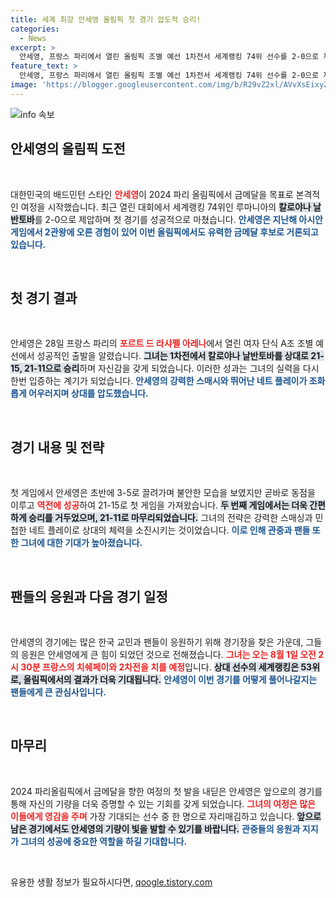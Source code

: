 ```yaml
---
title: 세계 최강 안세영 올림픽 첫 경기 압도적 승리!
categories:
  - News
excerpt: >
  안세영, 프랑스 파리에서 열린 올림픽 조별 예선 1차전서 세계랭킹 74위 선수를 2-0으로 제압! 8월 1일 치쉐페이와의 2차전 기대감 증폭!
feature_text: >
  안세영, 프랑스 파리에서 열린 올림픽 조별 예선 1차전서 세계랭킹 74위 선수를 2-0으로 제압! 8월 1일 치쉐페이와의 2차전 기대감 증폭!
image: 'https://blogger.googleusercontent.com/img/b/R29vZ2xl/AVvXsEixyZcFfHzMRdzZMjFBmAUKJYCLCGyLL1o632UiGVXcaFdKo_bkvkuCioo0uUKlGfBVcT3P84aROyZIXSBEx3Aw5nCQ3pTgDom1WDC4m8eifvWiAmWEEVb4x6G_l8C0QH225ldMjyaFvpxGEBGNO37VmDTDMHGhJPq73UglMfDca1-0aw/s1600/blogspot.png'
---
```


<p><img src="https://blogger.googleusercontent.com/img/b/R29vZ2xl/AVvXsEixyZcFfHzMRdzZMjFBmAUKJYCLCGyLL1o632UiGVXcaFdKo_bkvkuCioo0uUKlGfBVcT3P84aROyZIXSBEx3Aw5nCQ3pTgDom1WDC4m8eifvWiAmWEEVb4x6G_l8C0QH225ldMjyaFvpxGEBGNO37VmDTDMHGhJPq73UglMfDca1-0aw/s1600/blogspot.png" alt="info 속보" /></p>

<h2 data-ke-size="size26">안세영의 올림픽 도전</h2>

<p data-ke-size="size16">&nbsp;</p>

<p>대한민국의 배드민턴 스타인 <b><span style="color: #ee2323;">안세영</span></b>이 2024 파리 올림픽에서 금메달을 목표로 본격적인 여정을 시작했습니다. 최근 열린 대회에서 세계랭킹 74위인 루마니아의 <b><span style="background-color: #21538527;">칼로야나 날반토바</span></b>를 2-0으로 제압하며 첫 경기를 성공적으로 마쳤습니다. <b><span style="color: #1a5490;">안세영은 지난해 아시안게임에서 2관왕에 오른 경험이 있어 이번 올림픽에서도 유력한 금메달 후보로 거론되고 있습니다.</span></b> </p>

<p data-ke-size="size16">&nbsp;</p>

<h2 data-ke-size="size26">첫 경기 결과</h2>

<p data-ke-size="size16">&nbsp;</p>

<p>안세영은 28일 프랑스 파리의 <b><span style="color: #ee2323;">포르트 드 라샤펠 아레나</span></b>에서 열린 여자 단식 A조 조별 예선에서 성공적인 출발을 알렸습니다. <b><span style="background-color: #21538527;">그녀는 1차전에서 칼로야나 날반토바를 상대로 21-15, 21-11으로 승리</span></b>하며 자신감을 갖게 되었습니다. 이러한 성과는 그녀의 실력을 다시 한번 입증하는 계기가 되었습니다. <b><span style="color: #1a5490;">안세영의 강력한 스매시와 뛰어난 네트 플레이가 조화롭게 어우러지며 상대를 압도했습니다.</span></b></p>

<p data-ke-size="size16">&nbsp;</p>

<h2 data-ke-size="size26">경기 내용 및 전략</h2>

<p data-ke-size="size16">&nbsp;</p>

<p>첫 게임에서 안세영은 초반에 3-5로 끌려가며 불안한 모습을 보였지만 곧바로 동점을 이루고 <b><span style="color: #ee2323;">역전에 성공</span></b>하여 21-15로 첫 게임을 가져왔습니다. <b><span style="background-color: #21538527;">두 번째 게임에서는 더욱 간편하게 승리를 거두었으며, 21-11로 마무리되었습니다.</span></b> 그녀의 전략은 강력한 스매싱과 민첩한 네트 플레이로 상대의 체력을 소진시키는 것이었습니다. <b><span style="color: #1a5490;">이로 인해 관중과 팬들 또한 그녀에 대한 기대가 높아졌습니다.</span></b></p>

<p data-ke-size="size16">&nbsp;</p>

<h2 data-ke-size="size26">팬들의 응원과 다음 경기 일정</h2>

<p data-ke-size="size16">&nbsp;</p>

<p>안세영의 경기에는 많은 한국 교민과 팬들이 응원하기 위해 경기장을 찾은 가운데, 그들의 응원은 안세영에게 큰 힘이 되었던 것으로 전해졌습니다. <b><span style="color: #ee2323;">그녀는 오는 8월 1일 오전 2시 30분 프랑스의 치쉐페이와 2차전을 치를 예정</span></b>입니다. <b><span style="background-color: #21538527;">상대 선수의 세계랭킹은 53위로, 올림픽에서의 결과가 더욱 기대됩니다.</span></b> <b><span style="color: #1a5490;">안세영이 이번 경기를 어떻게 풀어나갈지는 팬들에게 큰 관심사입니다.</span></b></p>

<p data-ke-size="size16">&nbsp;</p>

<h2 data-ke-size="size26">마무리</h2>

<p data-ke-size="size16">&nbsp;</p>

<p>2024 파리올림픽에서 금메달을 향한 여정의 첫 발을 내딛은 안세영은 앞으로의 경기를 통해 자신의 기량을 더욱 증명할 수 있는 기회를 갖게 되었습니다. <b><span style="color: #ee2323;">그녀의 여정은 많은 이들에게 영감을 주며</span></b> 가장 기대되는 선수 중 한 명으로 자리매김하고 있습니다. <b><span style="background-color: #21538527;">앞으로 남은 경기에서도 안세영의 기량이 빛을 발할 수 있기를 바랍니다.</span></b> <b><span style="color: #1a5490;">관중들의 응원과 지지가 그녀의 성공에 중요한 역할을 하길 기대합니다.</span></b> </p>

<p data-ke-size="size16">&nbsp;</p>
유용한 생활 정보가 필요하시다면, <a href="https://qoogle.tistory.com" rel="dofollow">qoogle.tistory.com</a>


